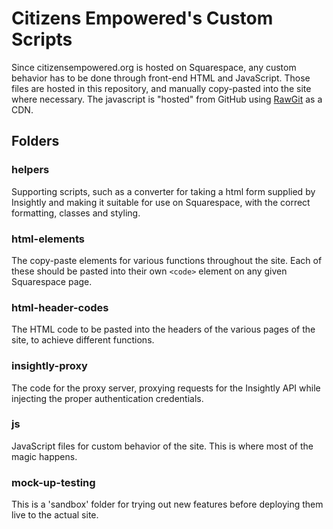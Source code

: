 # Citizens Empowered's Custom Scripts

Since citizensempowered.org is hosted on Squarespace, any custom behavior has to be done through front-end HTML and JavaScript. Those files are hosted in this repository, and manually copy-pasted into the site where necessary. The javascript is "hosted" from GitHub using [RawGit](https://rawgit.com/) as a CDN.

## Folders

### helpers
Supporting scripts, such as a converter for taking a html form supplied by Insightly and making it suitable for use on Squarespace, with the correct formatting, classes and styling.

### html-elements
The copy-paste elements for various functions throughout the site. Each of these should be pasted into their own `<code>` element on any given Squarespace page.

### html-header-codes
The HTML code to be pasted into the headers of the various pages of the site, to achieve different functions.

### insightly-proxy
The code for the proxy server, proxying requests for the Insightly API while injecting the proper authentication credentials.

### js
JavaScript files for custom behavior of the site. This is where most of the magic happens.

### mock-up-testing
This is a 'sandbox' folder for trying out new features before deploying them live to the actual site.
